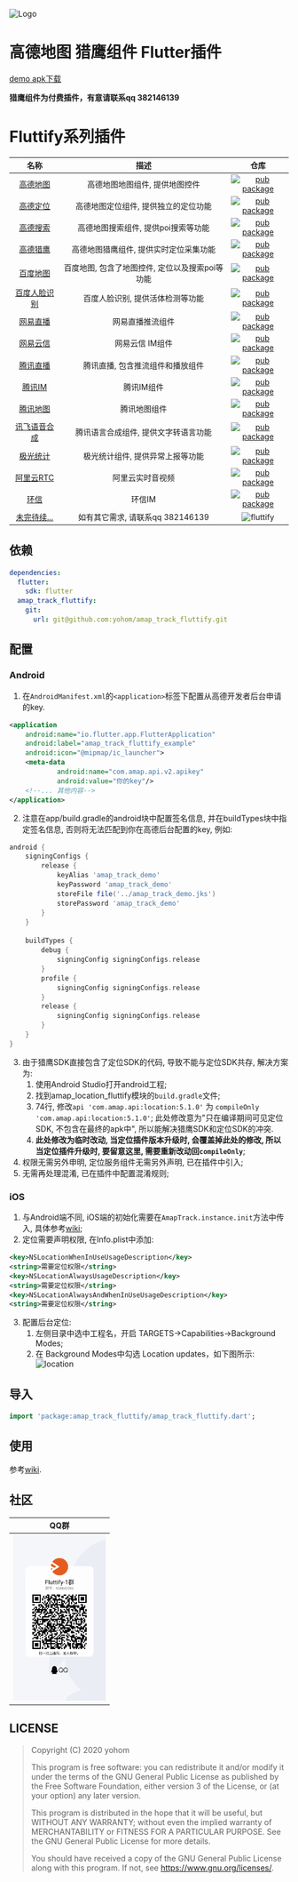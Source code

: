 ![Logo](https://github.com/fluttify-project/fluttify-core-example/blob/develop/other/Logo-Landscape.png?raw=true)

# 高德地图 猎鹰组件 Flutter插件

[demo apk下载](https://github.com/fluttify-project/fluttify-project/raw/master/resources/amap_track_fluttify/%E7%8C%8E%E9%B9%B0-2020-09-14.apk)

**猎鹰组件为付费插件，有意请联系qq 382146139**

# Fluttify系列插件
|  名称  | 描述 | 仓库 |
|:-----:|:-----:|:-----:|
| [高德地图](https://github.com/fluttify-project/amap_map_fluttify)  |  高德地图地图组件, 提供地图控件 | [![pub package](https://img.shields.io/pub/v/amap_map_fluttify.svg)](https://pub.Flutter-io.cn/packages/amap_map_fluttify) |
| [高德定位](https://github.com/fluttify-project/amap_location_fluttify)  |  高德地图定位组件, 提供独立的定位功能 | [![pub package](https://img.shields.io/pub/v/amap_location_fluttify.svg)](https://pub.Flutter-io.cn/packages/amap_location_fluttify) |
| [高德搜索](https://github.com/fluttify-project/amap_search_fluttify)  |  高德地图搜索组件, 提供poi搜索等功能 | [![pub package](https://img.shields.io/pub/v/amap_search_fluttify.svg)](https://pub.Flutter-io.cn/packages/amap_search_fluttify) |
| [高德猎鹰](https://github.com/fluttify-project/amap_track_fluttify)  |  高德地图猎鹰组件, 提供实时定位采集功能 | [![pub package](https://img.shields.io/pub/v/amap_track_fluttify.svg)](https://pub.Flutter-io.cn/packages/amap_track_fluttify) |
| [百度地图](https://github.com/fluttify-project/bmap_map_fluttify)  |  百度地图, 包含了地图控件, 定位以及搜索poi等功能 | [![pub package](https://img.shields.io/pub/v/bmap_map_fluttify.svg)](https://pub.Flutter-io.cn/packages/bmap_map_fluttify) |
| [百度人脸识别](https://github.com/fluttify-project/baidu_face_flutter)  |  百度人脸识别, 提供活体检测等功能 | [![pub package](https://img.shields.io/pub/v/baidu_face_flutter.svg)](https://pub.Flutter-io.cn/packages/baidu_face_flutter) |
| [网易直播](https://github.com/fluttify-project/netease_live_fluttify)  |  网易直播推流组件 | [![pub package](https://img.shields.io/pub/v/netease_live_fluttify.svg)](https://pub.Flutter-io.cn/packages/netease_live_fluttify) |
| [网易云信](https://github.com/fluttify-project/nim_fluttify)  |  网易云信 IM组件 | [![pub package](https://img.shields.io/pub/v/nim_fluttify.svg)](https://pub.Flutter-io.cn/packages/nim_fluttify) |
| [腾讯直播](https://github.com/fluttify-project/tencent_live_fluttify)  |  腾讯直播, 包含推流组件和播放组件 | [![pub package](https://img.shields.io/pub/v/tencent_live_fluttify.svg)](https://pub.Flutter-io.cn/packages/tencent_live_fluttify) |
| [腾讯IM](https://github.com/fluttify-project/tim_fluttify)  |  腾讯IM组件 | [![pub package](https://img.shields.io/pub/v/tim_fluttify.svg)](https://pub.Flutter-io.cn/packages/tim_fluttify) |
| [腾讯地图](https://github.com/fluttify-project/tmap_map_fluttify)  |  腾讯地图组件 | [![pub package](https://img.shields.io/pub/v/tmap_map_fluttify.svg)](https://pub.Flutter-io.cn/packages/tmap_map_fluttify) |
| [讯飞语音合成](https://github.com/fluttify-project/xftts_fluttify)  |  腾讯语言合成组件, 提供文字转语言功能 | [![pub package](https://img.shields.io/pub/v/xftts_fluttify.svg)](https://pub.flutter-io.cn/packages/xftts_fluttify) |
| [极光统计](https://github.com/fluttify-project/janalytics_fluttify)  |  极光统计组件, 提供异常上报等功能 | [![pub package](https://img.shields.io/pub/v/janalytics_fluttify.svg)](https://pub.flutter-io.cn/packages/janalytics_fluttify) |
| [阿里云RTC](https://github.com/fluttify-project/ali_rtc_fluttify)  |  阿里云实时音视频 | [![pub package](https://img.shields.io/pub/v/ali_rtc_fluttify.svg)](https://pub.flutter-io.cn/packages/ali_rtc_fluttify) |
| [环信](https://github.com/fluttify-project/easemob_im_fluttify)  |  环信IM | [![pub package](https://img.shields.io/pub/v/easemob_im_fluttify.svg)](https://pub.flutter-io.cn/packages/easemob_im_fluttify) |
| [未完待续...](https://github.com/fluttify-project)  |  如有其它需求, 请联系qq 382146139 | ![fluttify](https://img.shields.io/badge/fluttify-welcom-green) |

## 依赖
```yaml
dependencies:
  flutter:
    sdk: flutter
  amap_track_fluttify: 
    git:
      url: git@github.com:yohom/amap_track_fluttify.git
```

## 配置
### Android
1. 在`AndroidManifest.xml`的`<application>`标签下配置从高德开发者后台申请的key.
```xml
<application
    android:name="io.flutter.app.FlutterApplication"
    android:label="amap_track_fluttify_example"
    android:icon="@mipmap/ic_launcher">
    <meta-data
            android:name="com.amap.api.v2.apikey"
            android:value="你的key"/>
    <!--... 其他内容-->
</application>
```
2. 注意在app/build.gradle的android块中配置签名信息, 并在buildTypes块中指定签名信息, 否则将无法匹配到你在高德后台配置的key, 例如:
```groovy
android {
    signingConfigs {
        release {
            keyAlias 'amap_track_demo'
            keyPassword 'amap_track_demo'
            storeFile file('../amap_track_demo.jks')
            storePassword 'amap_track_demo'
        }
    }

    buildTypes {
        debug {
            signingConfig signingConfigs.release
        }
        profile {
            signingConfig signingConfigs.release
        }
        release {
            signingConfig signingConfigs.release
        }
    }
}
```
3. 由于猎鹰SDK直接包含了定位SDK的代码, 导致不能与定位SDK共存, 解决方案为:
    1. 使用Android Studio打开android工程;
    2. 找到amap_location_fluttify模块的`build.gradle`文件;
    3. 74行, 修改`api 'com.amap.api:location:5.1.0'` 为 `compileOnly 'com.amap.api:location:5.1.0'`; 此处修改意为"只在编译期间可见定位SDK, 不包含在最终的apk中", 所以能解决猎鹰SDK和定位SDK的冲突.
    4. **此处修改为临时改动, 当定位插件版本升级时, 会覆盖掉此处的修改, 所以当定位插件升级时, 要留意这里, 需要重新改动回`compileOnly`**;
4. 权限无需另外申明, 定位服务组件无需另外声明, 已在插件中引入;
5. 无需再处理混淆, 已在插件中配置混淆规则;

### iOS
1. 与Android端不同, iOS端的初始化需要在`AmapTrack.instance.init`方法中传入, 具体参考[wiki](https://github.com/fluttify-project/amap_track_fluttify/wiki);
2. 定位需要声明权限, 在Info.plist中添加:
```xml
<key>NSLocationWhenInUseUsageDescription</key>
<string>需要定位权限</string>
<key>NSLocationAlwaysUsageDescription</key>
<string>需要定位权限</string>
<key>NSLocationAlwaysAndWhenInUseUsageDescription</key>
<string>需要定位权限</string>
```
3. 配置后台定位:
    1. 左侧目录中选中工程名，开启 TARGETS->Capabilities->Background Modes;
    2. 在 Background Modes中勾选 Location updates，如下图所示: ![location](https://a.amap.com/lbs/static/img/backgroundlocation.png)

## 导入
```dart
import 'package:amap_track_fluttify/amap_track_fluttify.dart';
```

## 使用
参考[wiki](https://github.com/fluttify-project/amap_track_fluttify/wiki).

## 社区
| QQ群 |
| :----------: |
| <img src="https://github.com/fluttify-project/fluttify-project/blob/master/resources/1593774713224_temp_qrcode_share_9993.png?raw=true" height="300"> | 

## LICENSE
> Copyright (C) 2020 yohom
> 
> This program is free software: you can redistribute it and/or modify
> it under the terms of the GNU General Public License as published by
> the Free Software Foundation, either version 3 of the License, or
> (at your option) any later version.
> 
> This program is distributed in the hope that it will be useful,
> but WITHOUT ANY WARRANTY; without even the implied warranty of
> MERCHANTABILITY or FITNESS FOR A PARTICULAR PURPOSE.  See the
> GNU General Public License for more details.
> 
> You should have received a copy of the GNU General Public License
> along with this program.  If not, see <https://www.gnu.org/licenses/>.
 
